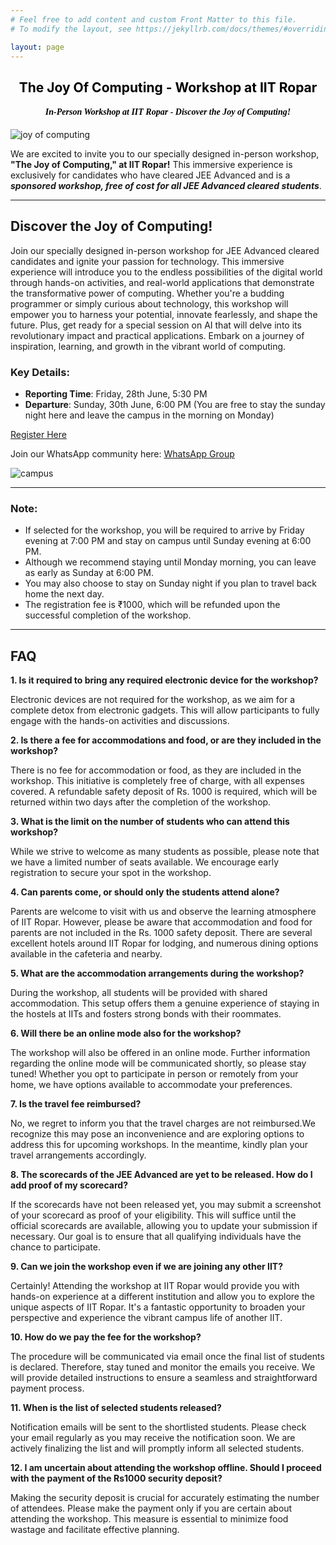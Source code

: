 ```yaml
---
# Feel free to add content and custom Front Matter to this file.
# To modify the layout, see https://jekyllrb.com/docs/themes/#overriding-theme-defaults

layout: page
---
```

<center><h2 style="color: black;"><b>The Joy Of Computing - Workshop at IIT Ropar</b></h2>
<h4 style="color: black; font-style: italic; font-family: cursive;">In-Person Workshop at IIT Ropar - Discover the Joy of Computing!</h4></center>

![joy of computing](images/joc.jpg)


We are excited to invite you to our specially designed in-person workshop, **"The Joy of Computing," at IIT Ropar!** This immersive experience is exclusively for candidates who have cleared JEE Advanced and is a **_sponsored workshop, free of cost for all JEE Advanced cleared students_**.

---


## Discover the Joy of Computing!

Join our specially designed in-person workshop for JEE Advanced cleared candidates and ignite your passion for technology. This immersive experience will introduce you to the endless possibilities of the digital world through hands-on activities, and real-world applications that demonstrate the transformative power of computing. Whether you're a budding programmer or simply curious about technology, this workshop will empower you to harness your potential, innovate fearlessly, and shape the future. Plus, get ready for a special session on AI that will delve into its revolutionary impact and practical applications. Embark on a journey of inspiration, learning, and growth in the vibrant world of computing.

### Key Details:

- **Reporting Time**: Friday, 28th June, 5:30 PM
- **Departure**: Sunday, 30th June, 6:00 PM (You are free to stay the sunday night here and leave the campus in the morning on Monday)

[Register Here](https://docs.google.com/forms/d/e/1FAIpQLScaomoCF4aIrdPlpgejMGzCEtf-D7itkJjcO7wFm-7XWe-Cjg/viewform?usp=sf_link)

Join our WhatsApp community here:
[WhatsApp Group](https://chat.whatsapp.com/K11JQ657WtF3mpX4jNt2XZ)


![campus](images/1-1.jpg)



---

### Note:
- If selected for the workshop, you will be required to arrive by Friday evening at 7:00 PM and stay on campus until Sunday evening at 6:00 PM.
- Although we recommend staying until Monday morning, you can leave as early as Sunday at 6:00 PM.
- You may also choose to stay on Sunday night if you plan to travel back home the next day.
- The registration fee is ₹1000, which will be refunded upon the successful completion of the workshop.

---

## FAQ

**1. Is it required to bring any required electronic device for the workshop?**

Electronic devices are not required for the workshop, as we aim for a complete detox from electronic gadgets. This will allow participants to fully engage with the hands-on activities and discussions.

**2. Is there a fee for accommodations and food, or are they included in the workshop?**

There is no fee for accommodation or food, as they are included in the workshop. This initiative is completely free of charge, with all expenses covered. A refundable safety deposit of Rs. 1000 is required, which will be returned within two days after the completion of the workshop.

**3. What is the limit on the number of students who can attend this workshop?**

While we strive to welcome as many students as possible, please note that we have a limited number of seats available. We encourage early registration to secure your spot in the workshop.

**4. Can parents come, or should only the students attend alone?**

Parents are welcome to visit with us and observe the learning atmosphere of IIT Ropar. However, please be aware that accommodation and food for parents are not included in the Rs. 1000 safety deposit. There are several excellent hotels around IIT Ropar for lodging, and numerous dining options available in the cafeteria and nearby.

**5. What are the accommodation arrangements during the workshop?**

During the workshop, all students will be provided with shared accommodation. This setup offers them a genuine experience of staying in the hostels at IITs and fosters strong bonds with their roommates.  

**6. Will there be an online mode also for the workshop?**

The workshop will also be offered in an online mode. Further information regarding the online mode will be communicated shortly, so please stay tuned! Whether you opt to participate in person or remotely from your home, we have options available to accommodate your preferences.

**7. Is the travel fee reimbursed?**

No, we regret to inform you that the travel charges are not reimbursed.We recognize this may pose an inconvenience and are exploring options to address this for upcoming workshops. In the meantime, kindly plan your travel arrangements accordingly.

**8. The scorecards of the JEE Advanced are yet to be released. How do I add proof of my scorecard?**

If the scorecards have not been released yet, you may submit a screenshot of your scorecard as proof of your eligibility. This will suffice until the official scorecards are available, allowing you to update your submission if necessary. Our goal is to ensure that all qualifying individuals have the chance to participate.

**9. Can we join the workshop even if we are joining any other IIT?**

Certainly! Attending the workshop at IIT Ropar would provide you with hands-on experience at a different institution and allow you to explore the unique aspects of IIT Ropar. It's a fantastic opportunity to broaden your perspective and experience the vibrant campus life of another IIT.

**10. How do we pay the fee for the workshop?**

The procedure will be communicated via email once the final list of students is declared. Therefore, stay tuned and monitor the emails you receive. We will provide detailed instructions to ensure a seamless and straightforward payment process.

**11. When is the list of selected students released?**

Notification emails will be sent to the shortlisted students. Please check your email regularly as you may receive the notification soon. We are actively finalizing the list and will promptly inform all selected students.

**12. I am uncertain about attending the workshop offline. Should I proceed with the payment of the Rs1000 security deposit?**

Making the security deposit is crucial for accurately estimating the number of attendees. Please make the payment only if you are certain about attending the workshop. This measure is essential to minimize food wastage and facilitate effective planning.
